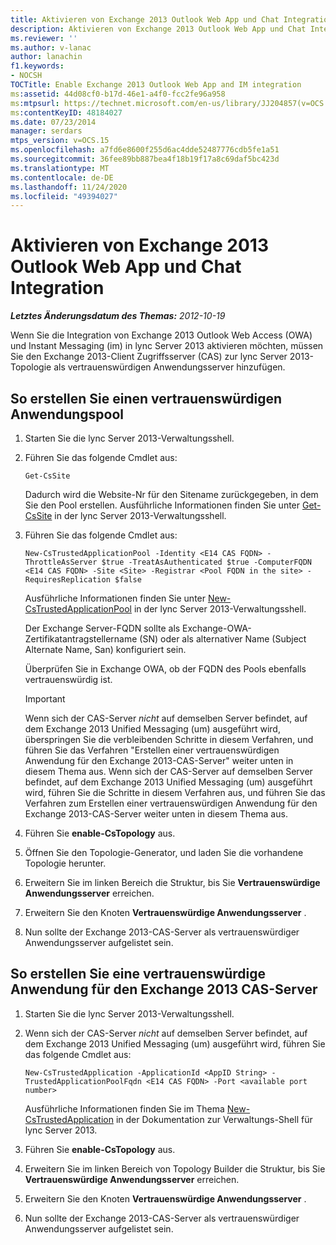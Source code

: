 ```yaml
---
title: Aktivieren von Exchange 2013 Outlook Web App und Chat Integration
description: Aktivieren von Exchange 2013 Outlook Web App und Chat Integration
ms.reviewer: ''
ms.author: v-lanac
author: lanachin
f1.keywords:
- NOCSH
TOCTitle: Enable Exchange 2013 Outlook Web App and IM integration
ms:assetid: 44d08cf0-b17d-46e1-a4f0-fcc2fe96a958
ms:mtpsurl: https://technet.microsoft.com/en-us/library/JJ204857(v=OCS.15)
ms:contentKeyID: 48184027
ms.date: 07/23/2014
manager: serdars
mtps_version: v=OCS.15
ms.openlocfilehash: a7fd6e8600f255d6ac4dde52487776cdb5fe1a51
ms.sourcegitcommit: 36fee89bb887bea4f18b19f17a8c69daf5bc423d
ms.translationtype: MT
ms.contentlocale: de-DE
ms.lasthandoff: 11/24/2020
ms.locfileid: "49394027"
---
```

# <a name="enable-exchange-2013-outlook-web-app-and-im-integration"></a>Aktivieren von Exchange 2013 Outlook Web App und Chat Integration

<div data-xmlns="http://www.w3.org/1999/xhtml">

<div class="topic" data-xmlns="http://www.w3.org/1999/xhtml" data-msxsl="urn:schemas-microsoft-com:xslt" data-cs="https://msdn.microsoft.com/">

<div data-asp="https://msdn2.microsoft.com/asp">



</div>

<div id="mainSection">

<div id="mainBody">

<span> </span>

_**Letztes Änderungsdatum des Themas:** 2012-10-19_

Wenn Sie die Integration von Exchange 2013 Outlook Web Access (OWA) und Instant Messaging (im) in lync Server 2013 aktivieren möchten, müssen Sie den Exchange 2013-Client Zugriffsserver (CAS) zur lync Server 2013-Topologie als vertrauenswürdigen Anwendungsserver hinzufügen.

<div>

## <a name="to-create-a-trusted-application-pool"></a>So erstellen Sie einen vertrauenswürdigen Anwendungspool

1.  Starten Sie die lync Server 2013-Verwaltungsshell.

2.  Führen Sie das folgende Cmdlet aus:
    
        Get-CsSite
    
    Dadurch wird die Website-Nr für den Sitename zurückgegeben, in dem Sie den Pool erstellen. Ausführliche Informationen finden Sie unter [Get-CsSite](https://docs.microsoft.com/powershell/module/skype/Get-CsSite) in der lync Server 2013-Verwaltungsshell.

3.  Führen Sie das folgende Cmdlet aus:
    
        New-CsTrustedApplicationPool -Identity <E14 CAS FQDN> -ThrottleAsServer $true -TreatAsAuthenticated $true -ComputerFQDN <E14 CAS FQDN> -Site <Site> -Registrar <Pool FQDN in the site> -RequiresReplication $false
    
    Ausführliche Informationen finden Sie unter [New-CsTrustedApplicationPool](https://docs.microsoft.com/powershell/module/skype/New-CsTrustedApplicationPool) in der lync Server 2013-Verwaltungsshell.
    
    Der Exchange Server-FQDN sollte als Exchange-OWA-Zertifikatantragstellername (SN) oder als alternativer Name (Subject Alternate Name, San) konfiguriert sein.
    
    Überprüfen Sie in Exchange OWA, ob der FQDN des Pools ebenfalls vertrauenswürdig ist.
    
    <div>
    

    > [!IMPORTANT]  
    > Wenn sich der CAS-Server <EM>nicht</EM> auf demselben Server befindet, auf dem Exchange 2013 Unified Messaging (um) ausgeführt wird, überspringen Sie die verbleibenden Schritte in diesem Verfahren, und führen Sie das Verfahren "Erstellen einer vertrauenswürdigen Anwendung für den Exchange 2013-CAS-Server" weiter unten in diesem Thema aus. Wenn sich der CAS-Server auf demselben Server befindet, auf dem Exchange 2013 Unified Messaging (um) ausgeführt wird, führen Sie die Schritte in diesem Verfahren aus, und führen Sie das Verfahren zum Erstellen einer vertrauenswürdigen Anwendung für den Exchange 2013-CAS-Server weiter unten in diesem Thema aus.

    
    </div>

4.  Führen Sie **enable-CsTopology** aus.

5.  Öffnen Sie den Topologie-Generator, und laden Sie die vorhandene Topologie herunter.

6.  Erweitern Sie im linken Bereich die Struktur, bis Sie **Vertrauenswürdige Anwendungsserver** erreichen.

7.  Erweitern Sie den Knoten **Vertrauenswürdige Anwendungsserver** .

8.  Nun sollte der Exchange 2013-CAS-Server als vertrauenswürdiger Anwendungsserver aufgelistet sein.

</div>

<div>

## <a name="to-create-a-trusted-application-for-the-exchange-2013-cas-server"></a>So erstellen Sie eine vertrauenswürdige Anwendung für den Exchange 2013 CAS-Server

1.  Starten Sie die lync Server 2013-Verwaltungsshell.

2.  Wenn sich der CAS-Server *nicht* auf demselben Server befindet, auf dem Exchange 2013 Unified Messaging (um) ausgeführt wird, führen Sie das folgende Cmdlet aus:
    
        New-CsTrustedApplication -ApplicationId <AppID String> -TrustedApplicationPoolFqdn <E14 CAS FQDN> -Port <available port number>
    
    Ausführliche Informationen finden Sie im Thema [New-CsTrustedApplication](https://docs.microsoft.com/powershell/module/skype/New-CsTrustedApplication) in der Dokumentation zur Verwaltungs-Shell für lync Server 2013.

3.  Führen Sie **enable-CsTopology** aus.

4.  Erweitern Sie im linken Bereich von Topology Builder die Struktur, bis Sie **Vertrauenswürdige Anwendungsserver** erreichen.

5.  Erweitern Sie den Knoten **Vertrauenswürdige Anwendungsserver** .

6.  Nun sollte der Exchange 2013-CAS-Server als vertrauenswürdiger Anwendungsserver aufgelistet sein.

</div>

</div>

<span> </span>

</div>

</div>

</div>

